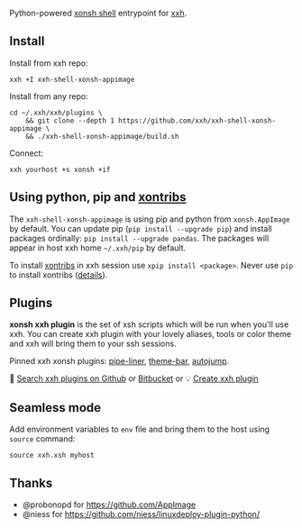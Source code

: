 Python-powered [xonsh shell](https://xon.sh) entrypoint for [xxh](https://github.com/xxh/xxh).

## Install

Install from xxh repo:
```
xxh +I xxh-shell-xonsh-appimage
```
Install from any repo:
```
cd ~/.xxh/xxh/plugins \
    && git clone --depth 1 https://github.com/xxh/xxh-shell-xonsh-appimage \
    && ./xxh-shell-xonsh-appimage/build.sh
```
Connect:
``` 
xxh yourhost +s xonsh +if
```

## Using python, pip and [xontribs](https://xon.sh/xontribs.html)

The `xxh-shell-xonsh-appimage` is using pip and python from `xonsh.AppImage` by default. You can update pip (`pip install --upgrade pip`) and install packages ordinally: `pip install --upgrade pandas`. The packages will appear in host xxh home `~/.xxh/pip` by default.

To install [xontribs](https://xon.sh/xontribs.html) in xxh session use `xpip install <package>`. Never use `pip` to install xontribs ([details](https://github.com/xonsh/xonsh/issues/3463)).

## Plugins

**xonsh xxh plugin** is the set of xsh scripts which will be run when you'll use xxh. You can create xxh plugin with your lovely aliases, tools or color theme and xxh will bring them to your ssh sessions.

Pinned xxh xonsh plugins: [pipe-liner](https://github.com/xxh/xxh-plugin-xonsh-pipe-liner), [theme-bar](https://github.com/xxh/xxh-plugin-xonsh-theme-bar), [autojump](https://github.com/xxh/xxh-plugin-xonsh-autojump).

🔎 [Search xxh plugins on Github](https://github.com/search?q=xxh-plugin-xonsh&type=Repositories) or [Bitbucket](https://bitbucket.org/repo/all?name=xxh-plugin-xonsh) or 💡 [Create xxh plugin](https://github.com/xxh/xxh-plugin-xonsh-sample)

## Seamless mode
Add environment variables to `env` file and bring them to the host using `source` command:
```shell script
source xxh.xsh myhost
```
  
## Thanks
* @probonopd for https://github.com/AppImage
* @niess for https://github.com/niess/linuxdeploy-plugin-python/ 

